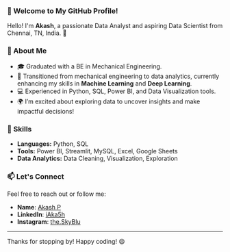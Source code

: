 ### 👋 Welcome to My GitHub Profile!

Hello! I'm **Akash**, a passionate Data Analyst and aspiring Data Scientist from Chennai, TN, India. 🚀

### 🌱 About Me
- 🎓 Graduated with a BE in Mechanical Engineering.
- 💼 Transitioned from mechanical engineering to data analytics, currently enhancing my skills in **Machine Learning** and **Deep Learning**.
- 💻 Experienced in Python, SQL, Power BI, and Data Visualization tools.
- 🌍 I’m excited about exploring data to uncover insights and make impactful decisions!

### 🔧 Skills
- **Languages:** Python, SQL
- **Tools:** Power BI, Streamlit, MySQL, Excel, Google Sheets
- **Data Analytics:** Data Cleaning, Visualization, Exploration

### 📫 Let's Connect
Feel free to reach out or follow me:
- **Name**: [Akash P](mailto:martakash99@gmail.com)
- **LinkedIn**: [iAka5h](https://linkedin.com/iAka5h)
- **Instagram**: [the.SkyBlu](https://www.instagram.com/the.skyblu/?hl=en)
---
Thanks for stopping by! Happy coding! 😄
